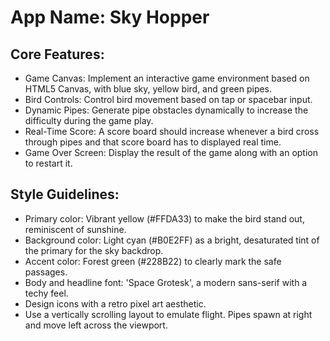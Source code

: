 # **App Name**: Sky Hopper

## Core Features:

- Game Canvas: Implement an interactive game environment based on HTML5 Canvas, with blue sky, yellow bird, and green pipes.
- Bird Controls: Control bird movement based on tap or spacebar input.
- Dynamic Pipes: Generate pipe obstacles dynamically to increase the difficulty during the game play.
- Real-Time Score: A score board should increase whenever a bird cross through pipes and that score board has to displayed real time.
- Game Over Screen: Display the result of the game along with an option to restart it.

## Style Guidelines:

- Primary color: Vibrant yellow (#FFDA33) to make the bird stand out, reminiscent of sunshine.
- Background color: Light cyan (#B0E2FF) as a bright, desaturated tint of the primary for the sky backdrop.
- Accent color: Forest green (#228B22) to clearly mark the safe passages.
- Body and headline font: 'Space Grotesk', a modern sans-serif with a techy feel.
- Design icons with a retro pixel art aesthetic.
- Use a vertically scrolling layout to emulate flight. Pipes spawn at right and move left across the viewport.